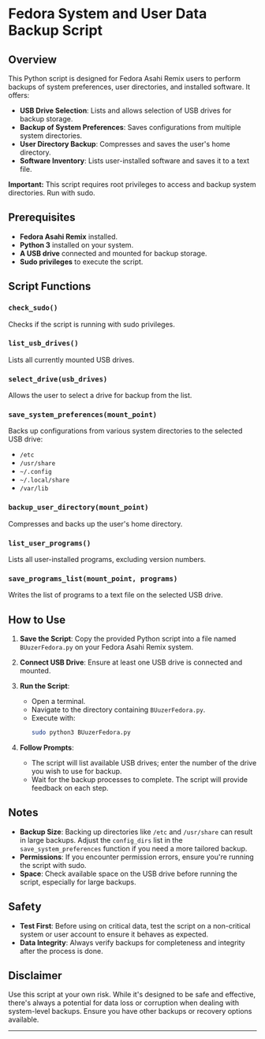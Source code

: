 # Fedora System and User Data Backup Script

## Overview

This Python script is designed for Fedora Asahi Remix users to perform backups of system preferences, user directories, and installed software. It offers:

- **USB Drive Selection**: Lists and allows selection of USB drives for backup storage.
- **Backup of System Preferences**: Saves configurations from multiple system directories.
- **User Directory Backup**: Compresses and saves the user's home directory.
- **Software Inventory**: Lists user-installed software and saves it to a text file.

**Important:** This script requires root privileges to access and backup system directories. Run with sudo.

## Prerequisites

- **Fedora Asahi Remix** installed.
- **Python 3** installed on your system.
- **A USB drive** connected and mounted for backup storage.
- **Sudo privileges** to execute the script.

## Script Functions

### `check_sudo()`
Checks if the script is running with sudo privileges.

### `list_usb_drives()`
Lists all currently mounted USB drives.

### `select_drive(usb_drives)`
Allows the user to select a drive for backup from the list.

### `save_system_preferences(mount_point)`
Backs up configurations from various system directories to the selected USB drive:
  - `/etc`
  - `/usr/share`
  - `~/.config`
  - `~/.local/share`
  - `/var/lib`

### `backup_user_directory(mount_point)`
Compresses and backs up the user's home directory.

### `list_user_programs()`
Lists all user-installed programs, excluding version numbers.

### `save_programs_list(mount_point, programs)`
Writes the list of programs to a text file on the selected USB drive.

## How to Use

1. **Save the Script**: Copy the provided Python script into a file named `BUuzerFedora.py` on your Fedora Asahi Remix system.

2. **Connect USB Drive**: Ensure at least one USB drive is connected and mounted.

3. **Run the Script**:
   - Open a terminal.
   - Navigate to the directory containing `BUuzerFedora.py`.
   - Execute with:
     ```bash
     sudo python3 BUuzerFedora.py
     ```

4. **Follow Prompts**:
   - The script will list available USB drives; enter the number of the drive you wish to use for backup.
   - Wait for the backup processes to complete. The script will provide feedback on each step.

## Notes

- **Backup Size**: Backing up directories like `/etc` and `/usr/share` can result in large backups. Adjust the `config_dirs` list in the `save_system_preferences` function if you need a more tailored backup.
- **Permissions**: If you encounter permission errors, ensure you're running the script with sudo.
- **Space**: Check available space on the USB drive before running the script, especially for large backups.

## Safety

- **Test First**: Before using on critical data, test the script on a non-critical system or user account to ensure it behaves as expected.
- **Data Integrity**: Always verify backups for completeness and integrity after the process is done.

## Disclaimer

Use this script at your own risk. While it's designed to be safe and effective, there's always a potential for data loss or corruption when dealing with system-level backups. Ensure you have other backups or recovery options available.

---

